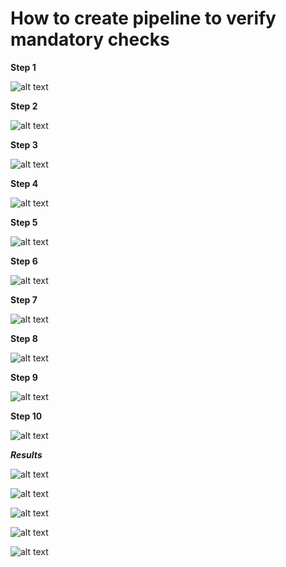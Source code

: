 <h1>How to create pipeline to verify mandatory checks</h1>

**Step 1**

![alt text](image-5.png)

**Step 2**

![alt text](image-6.png)

**Step 3**

![alt text](image-7.png)

**Step 4**

![alt text](image-8.png)

**Step 5**

![alt text](image-4.png)

**Step 6**

![alt text](image-10.png)

**Step 7**

![alt text](image-3.png)

**Step 8**

![alt text](image-11.png)

**Step 9**

![alt text](image-2.png)

**Step 10**

![alt text](image.png)

***Results***

![alt text](image-13.png)

![alt text](image-15.png)

![alt text](image-1.png)

![alt text](image-14.png)

![alt text](image-9-1.png)

